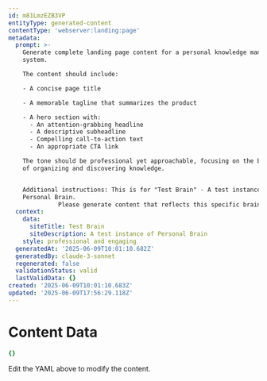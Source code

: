 ```yaml
---
id: m81LmzEZB3VP
entityType: generated-content
contentType: 'webserver:landing:page'
metadata:
  prompt: >-
    Generate complete landing page content for a personal knowledge management
    system.

    The content should include:

    - A concise page title

    - A memorable tagline that summarizes the product

    - A hero section with:
      - An attention-grabbing headline
      - A descriptive subheadline
      - Compelling call-to-action text
      - An appropriate CTA link

    The tone should be professional yet approachable, focusing on the benefits
    of organizing and discovering knowledge.


    Additional instructions: This is for "Test Brain" - A test instance of
    Personal Brain.
              Please generate content that reflects this specific brain's purpose.
  context:
    data:
      siteTitle: Test Brain
      siteDescription: A test instance of Personal Brain
    style: professional and engaging
  generatedAt: '2025-06-09T10:01:10.682Z'
  generatedBy: claude-3-sonnet
  regenerated: false
  validationStatus: valid
  lastValidData: {}
created: '2025-06-09T10:01:10.683Z'
updated: '2025-06-09T17:56:29.118Z'
---
```

# Content Data

```yaml
{}
```

Edit the YAML above to modify the content.
